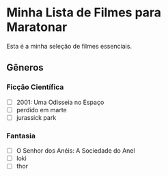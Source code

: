 # Minha Lista de Filmes para Maratonar

Esta é a minha seleção de filmes essenciais.

## Gêneros

### Ficção Científica
- [ ] 2001: Uma Odisseia no Espaço
- [ ] perdido em marte 
- [ ] jurassick park

### Fantasia
- [ ] O Senhor dos Anéis: A Sociedade do Anel
- [ ] loki
- [ ] thor